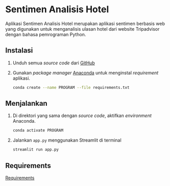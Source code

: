# Sentimen Analisis Hotel

Aplikasi Sentimen Analisis Hotel merupakan aplikasi sentimen berbasis web yang digunakan untuk menganalisis ulasan hotel dari website Tripadvisor dengan bahasa pemrograman Python.

## Instalasi

1. Unduh semua *source code* dari [GitHub](https://github.com/willyantowijaya/Sentimen-Analisis-Hotel)
2. Gunakan *package manager* [Anaconda](https://docs.continuum.io/anaconda/install/) untuk menginstal *requirement* aplikasi.

   ```bash
   conda create --name PROGRAM --file requirements.txt
   ```

## Menjalankan
1. Di direktori yang sama dengan *source code*, aktifkan *environment* Anaconda.

   ```bash
   conda activate PROGRAM
   ```

2. Jalankan `app.py` menggunakan Streamlit di terminal

   ```bash
   streamlit run app.py
   ```

## Requirements

[Requirements](https://github.com/willyantowijaya/Sentimen-Analisis-Hotel/blob/master/requirements.txt)